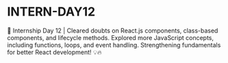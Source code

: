 # INTERN-DAY12
🚀 Internship Day 12 | Cleared doubts on React.js components, class-based components, and lifecycle methods. Explored more JavaScript concepts, including functions, loops, and event handling. Strengthening fundamentals for better React development! 💡🔥
